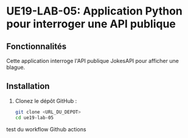 # UE19-LAB-05: Application Python pour interroger une API publique

## Fonctionnalités
Cette application interroge l'API publique JokesAPI pour afficher une blague.

## Installation
1. Clonez le dépôt GitHub :
   ```bash
   git clone <URL_DU_DEPOT>
   cd ue19-lab-05
test du workflow Github actions
